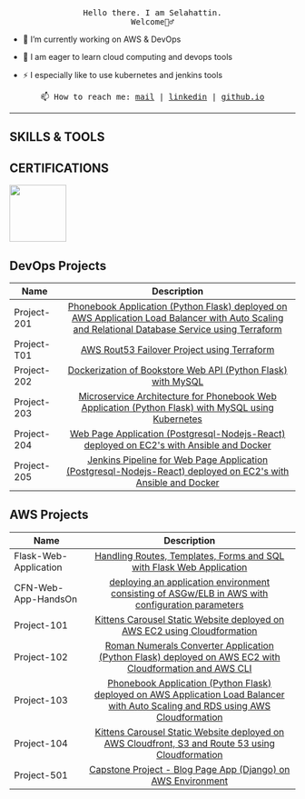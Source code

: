 <p align=center>
<samp>Hello there. I am Selahattin.</a> <br> Welcome🦸‍♂️<br></samp>
<!-- <img src="https://github.com/Slhttnunlu/Slhttnunlu/blob/main/giphy.gif" width="350" /> -->
</p>

- 🔭 I’m currently working on AWS & DevOps

- 🌱 I am eager to learn cloud computing and devops tools

- ⚡ I especially like to use kubernetes and jenkins tools

<p align=center><samp>📫 How to reach me: <a href="selahattinunlu@hotmail.com">mail</a> | <a href="https://www.linkedin.com/in/selahattin-unlu/" target="_blank">linkedin</a> | <a href="https://slhttnunlu.github.io" target="_blank">github.io</a></samp></p>

<hr>

## SKILLS & TOOLS


## CERTIFICATIONS
<a href='https://www.credly.com/badges/9454c1fe-6110-4cc6-ad0b-fc7399320405'><img src='https://images.credly.com/size/340x340/images/0e284c3f-5164-4b21-8660-0d84737941bc/image.png' width='100' heigh='100'></a>

## DevOps Projects

|  Name                  |                                                    Description                                                                       |
| ----------------------- | :---------------------------------------------------------------------------------------------------------------------------------------: |
|Project-201             |[Phonebook Application (Python Flask) deployed on AWS Application Load Balancer with Auto Scaling and Relational Database Service using Terraform](https://github.com/Slhttnunlu/phonebook-app-with-terraform)|
|Project-T01             |[AWS Rout53 Failover Project using Terraform](https://github.com/Slhttnunlu/aws-failover-routing-with-terraform)|
|Project-202             |[Dockerization of Bookstore Web API (Python Flask) with MySQL](https://github.com/Slhttnunlu/bookstore-api-in-docker)|
|Project-203             |[Microservice Architecture for Phonebook Web Application (Python Flask) with MySQL using Kubernetes](https://github.com/Slhttnunlu/k8s-projects-with-two-microservises)|
|Project-204             |[Web Page Application (Postgresql-Nodejs-React) deployed on EC2's with Ansible and Docker](https://github.com/Slhttnunlu/ansible-project-react-nodejs-postgre)|
|Project-205             |[Jenkins Pipeline for Web Page Application (Postgresql-Nodejs-React) deployed on EC2's with Ansible and Docker](https://github.com/Slhttnunlu/cw-todo-app)|


## AWS Projects

| Name                  |                                                                                              Description                                                                                              |
| --------------------- | :---------------------------------------------------------------------------------------------------------------------------------------------------------------------------------------------------: |
| Flask-Web-Application |                                     [Handling Routes, Templates, Forms and SQL with Flask Web Application](http)                                      |
| CFN-Web-App-HandsOn   |                            [deploying an application environment consisting of ASGw/ELB in AWS with configuration parameters](http)                             |
| Project-101           |                      [Kittens Carousel Static Website deployed on AWS EC2 using Cloudformation](http)                       |
| Project-102           |            [Roman Numerals Converter Application (Python Flask) deployed on AWS EC2 with Cloudformation and AWS CLI](http)             |
| Project-103           | [Phonebook Application (Python Flask) deployed on AWS Application Load Balancer with Auto Scaling and RDS using AWS Cloudformation](http) |
| Project-104           |           [Kittens Carousel Static Website deployed on AWS Cloudfront, S3 and Route 53 using Cloudformation](http)            |
| Project-501           |                 [Capstone Project - Blog Page App (Django) on AWS Environment](https://github.com/Slhttnunlu/aws-django-app)                 |

